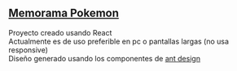 <h2><a href="memorama-pokemon.netlify.app" target="_blank"> Memorama Pokemon </a></h2>
<p>
Proyecto creado usando React <br/>
Actualmente es de uso preferible en pc o pantallas largas (no usa responsive) <br/>
Diseño generado usando los componentes de <a href="https://ant.design/"> ant design <a/> <br/>
</p>
